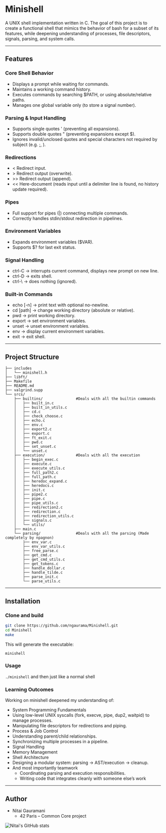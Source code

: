 # Minishell

A UNIX shell implementation written in C.
The goal of this project is to create a functional shell that mimics the behavior of bash for a subset of its features, while deepening understanding of processes, file descriptors, signals, parsing, and system calls.

---

## Features
### Core Shell Behavior
+ Displays a prompt while waiting for commands.
+ Maintains a working command history.
+ Executes commands by searching $PATH, or using absolute/relative paths.
+ Manages one global variable only (to store a signal number).

### Parsing & Input Handling
+ Supports single quotes ' (preventing all expansions).
+ Supports double quotes " (preventing expansions except $).
+ Ignores invalid/unclosed quotes and special characters not required by subject (e.g. ;, \).

### Redirections
+ < Redirect input.
+ \> Redirect output (overwrite).
+ \>> Redirect output (append).
+ << Here-document (reads input until a delimiter line is found, no history update required).

### Pipes
+ Full support for pipes (|) connecting multiple commands.
+ Correctly handles stdin/stdout redirection in pipelines.

### Environment Variables
+ Expands environment variables ($VAR).
+ Supports $? for last exit status.

### Signal Handling
+ ctrl-C → interrupts current command, displays new prompt on new line.
+ ctrl-D → exits shell.
+ ctrl-\ → does nothing (ignored).

### Built-in Commands
+ echo [-n] → print text with optional no-newline.
+ cd [path] → change working directory (absolute or relative).
+ pwd → print working directory.
+ export → set environment variables.
+ unset → unset environment variables.
+ env → display current environment variables.
+ exit → exit shell.

---

## Project Structure

```
├── includes
│   └── minishell.h
├── libft/
├── Makefile
├── README.md
├── valgrind.supp
└── srcs/
    ├── builtins/               #Deals with all the builtin commands
    │   ├── built_in.c
    │   ├── built_in_utils.c
    │   ├── cd.c
    │   ├── check_choose.c
    │   ├── echo.c
    │   ├── env.c
    │   ├── export2.c
    │   ├── export.c
    │   ├── ft_exit.c
    │   ├── pwd.c
    │   ├── set_unset.c
    │   └── unset.c
    ├── execution/              #Deals with all the execution
    │   ├── begin_exec.c
    │   ├── execute.c
    │   ├── execute_utils.c
    │   ├── full_path2.c
    │   ├── full_path.c
    │   ├── heredoc_expand.c
    │   ├── heredocs.c
    │   ├── init.c
    │   ├── pipe2.c
    │   ├── pipe.c
    │   ├── pipe_utils.c
    │   ├── redirection2.c
    │   ├── redirection.c
    │   ├── redirection_utils.c
    │   ├── signals.c
    │   └── utils/
    ├── main.c
    └── parsing/                #Deals with all the parsing (Made completely by npagnon)
        ├── env_var.c
        ├── env_var_utils.c
        ├── free_parse.c
        ├── get_cmd.c
        ├── get_cmd_utils.c
        ├── get_tokens.c
        ├── handle_dollar.c
        ├── handle_tilde.c
        ├── parse_init.c
        └── parse_utils.c
```

---

## Installation

### Clone and build
```bash
git clone https://github.com/ngaurama/Minishell.git
cd Minishell
make
```
This will generate the executable:

`minishell`

### Usage
`./minishell` and then just like a normal shell

### Learning Outcomes
Working on minishell deepened my understanding of:
+ System Programming Fundamentals
+ Using low-level UNIX syscalls (fork, execve, pipe, dup2, waitpid) to manage processes.
+ Manipulating file descriptors for redirections and piping.
+ Process & Job Control
+ Understanding parent/child relationships.
+ Synchronizing multiple processes in a pipeline.
+ Signal Handling
+ Memory Management
+ Shell Architecture
+ Designing a modular system: parsing → AST/execution → cleanup.
+ And most importantly teamwork
    + Coordinating parsing and execution responsibilities.
    + Writing code that integrates cleanly with someone else’s work
---
## Author
+ Nitai Gauramani
  - 42 Paris – Common Core project <br>

![Nitai's GitHub stats](https://github-readme-stats.vercel.app/api?username=ngaurama&show_icons=true&theme=transparent)
